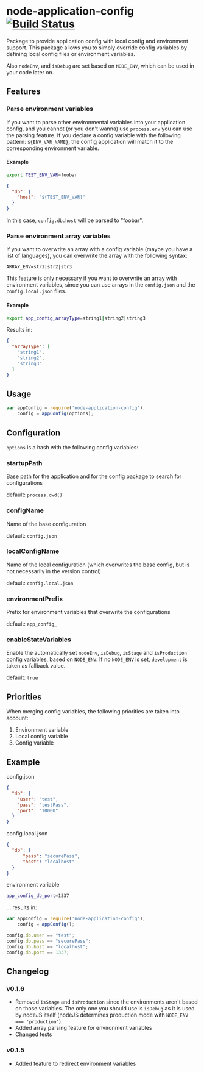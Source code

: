 # node-application-config [![Build Status](https://travis-ci.org/buehler/node-application-config.svg?branch=master)](https://travis-ci.org/buehler/node-application-config)
Package to provide application config with local config and environment support.
This package allows you to simply override config variables by defining local config files or environment variables.

Also `nodeEnv`, and `isDebug` are set based on `NODE_ENV`, which can be used in your code later on.

## Features

### Parse environment variables

If you want to parse other environmental variables into your application config, and you cannot (or you don't wanna) use `process.env` you can use the parsing feature.
If you declare a config variable with the following pattern: `${ENV_VAR_NAME}`, the config application will match it to the corresponding environment variable.

#### Example

```bash
export TEST_ENV_VAR=foobar
```

```json
{
  "db": {
    "host": "${TEST_ENV_VAR}"
  }
}
```

In this case, `config.db.host` will be parsed to "foobar".

### Parse environment array variables

If you want to overwrite an array with a config variable (maybe you have a list of languages), you can overwrite the array with the following syntax:

`ARRAY_ENV=str1|str2|str3`

This feature is only necessary if you want to overwrite an array with environment variables, since you can use arrays in the `config.json` and the `config.local.json` files.

#### Example

```bash
export app_config_arrayType=string1|string2|string3
```

Results in:

```json
{
  "arrayType": [
    "string1",
    "string2",
    "string3"
  ]
}
```

## Usage

```javascript
var appConfig = require('node-application-config'),
    config = appConfig(options);
```


## Configuration

`options` is a hash with the following config variables:

### startupPath
Base path for the application and for the config package to search for configurations

default: `process.cwd()`

### configName
Name of the base configuration

default: `config.json`

### localConfigName
Name of the local configuration (which overwrites the base config, but is not necessarily in the version control)

default: `config.local.json`

### environmentPrefix
Prefix for environment variables that overwrite the configurations

default: `app_config_`

### enableStateVariables
Enable the automatically set `nodeEnv`, `isDebug`, `isStage` and `isProduction` config variables, based on `NODE_ENV`.
If no `NODE_ENV` is set, `development` is taken as fallback value.

default: `true`


## Priorities
When merging config variables, the following priorities are taken into account:

1. Environment variable
2. Local config variable
3. Config variable


## Example

config.json

```json
{
  "db": {
    "user": "test",
    "pass": "testPass",
    "port": "10000"
  }
}
```

config.local.json

```json
{
  "db": {
      "pass": "securePass",
      "host": "localhost"
  }
}
```
environment variable

```bash
app_config_db_port=1337
```

... results in:

```javascript
var appConfig = require('node-application-config'),
    config = appConfig();

config.db.user == "test";
config.db.pass == "securePass";
config.db.host == "localhost";
config.db.port == 1337;
```

## Changelog

### v0.1.6

- Removed `isStage` and `isProduction` since the environments aren't based on those variables. The only one you should use is `isDebug` as it is used by nodeJS itself (nodeJS determines production mode with `NODE_ENV === 'production'`).
- Added array parsing feature for environment variables
- Changed tests

### v0.1.5

- Added feature to redirect environment variables
